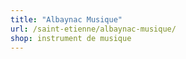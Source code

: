 ```yaml
---
title: "Albaynac Musique"
url: /saint-etienne/albaynac-musique/
shop: instrument de musique
---
```

